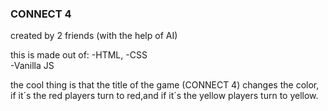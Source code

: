 ### CONNECT 4

created by 2 friends (with the help of AI)

this is made out of:
-HTML, 
-CSS  
-Vanilla JS


the cool thing is that the title of the game (CONNECT 4) changes the color,
if it´s the red players turn to red,and if it´s the yellow players turn to yellow.